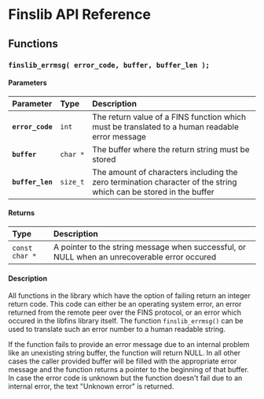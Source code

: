 # Finslib API Reference

## Functions

### `finslib_errmsg( error_code, buffer, buffer_len );`

#### Parameters

| Parameter | Type | Description |
| :--- | :--- | :--- |
|**`error_code`**|`int`|The return value of a FINS function which must be translated to a human readable error message|
|**`buffer`**|`char *`|The buffer where the return string must be stored|
|**`buffer_len`**|`size_t`|The amount of characters including the zero termination character of the string which can be stored in the buffer|

#### Returns

| Type | Description |
| :--- | :--- |
|`const char *`|A pointer to the string message when successful, or NULL when an unrecoverable error occured|

#### Description

All functions in the library which have the option of failing return an integer return code. This code can either be an operating system error,
an error returned from the remote peer over the FINS protocol, or an error which occured in the libfins library itself. The function
`finslib_errmsg()` can be used to translate such an error number to a human readable string.

If the function fails to provide an error message due to an internal problem like an unexisting string buffer, the function will return NULL.
In all other cases the caller provided buffer will be filled with the appropriate error message and the function returns a pointer to the
beginning of that buffer. In case the error code is unknown but the function doesn't fail due to an internal error, the text "Unknown error"
is returned.
